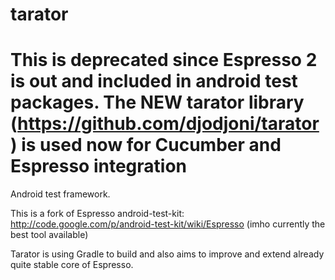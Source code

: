 tarator
=======
This is deprecated since Espresso 2 is out and included in android test packages.
The NEW tarator library (https://github.com/djodjoni/tarator) is used now for Cucumber and Espresso integration
=======

Android test framework.

This is a fork of Espresso android-test-kit: http://code.google.com/p/android-test-kit/wiki/Espresso (imho currently the best tool available)

Tarator is using Gradle to build and also aims to improve and extend already quite stable core of Espresso.
